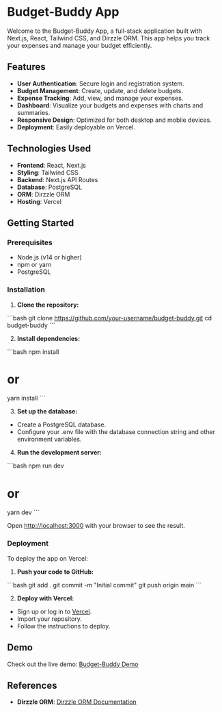 # Budget-Buddy App

Welcome to the Budget-Buddy App, a full-stack application built with Next.js, React, Tailwind CSS, and Dirzzle ORM. This app helps you track your expenses and manage your budget efficiently.

## Features

- **User Authentication**: Secure login and registration system.
- **Budget Management**: Create, update, and delete budgets.
- **Expense Tracking**: Add, view, and manage your expenses.
- **Dashboard**: Visualize your budgets and expenses with charts and summaries.
- **Responsive Design**: Optimized for both desktop and mobile devices.
- **Deployment**: Easily deployable on Vercel.

## Technologies Used

- **Frontend**: React, Next.js
- **Styling**: Tailwind CSS
- **Backend**: Next.js API Routes
- **Database**: PostgreSQL
- **ORM**: Dirzzle ORM
- **Hosting**: Vercel

## Getting Started

### Prerequisites

- Node.js (v14 or higher)
- npm or yarn
- PostgreSQL

### Installation

1. **Clone the repository:**

\`\`\`bash
git clone https://github.com/your-username/budget-buddy.git
cd budget-buddy
\`\`\`

2. **Install dependencies:**

\`\`\`bash
npm install
# or
yarn install
\`\`\`

3. **Set up the database:**

- Create a PostgreSQL database.
- Configure your .env file with the database connection string and other environment variables.

4. **Run the development server:**

\`\`\`bash
npm run dev
# or
yarn dev
\`\`\`

Open [http://localhost:3000](http://localhost:3000) with your browser to see the result.

### Deployment

To deploy the app on Vercel:

1. **Push your code to GitHub:**

\`\`\`bash
git add .
git commit -m "Initial commit"
git push origin main
\`\`\`

2. **Deploy with Vercel:**

- Sign up or log in to [Vercel](https://vercel.com).
- Import your repository.
- Follow the instructions to deploy.

## Demo

Check out the live demo: [Budget-Buddy Demo]()

## References

- **Dirzzle ORM**: [Dirzzle ORM Documentation](https://orm.drizzle.team)
